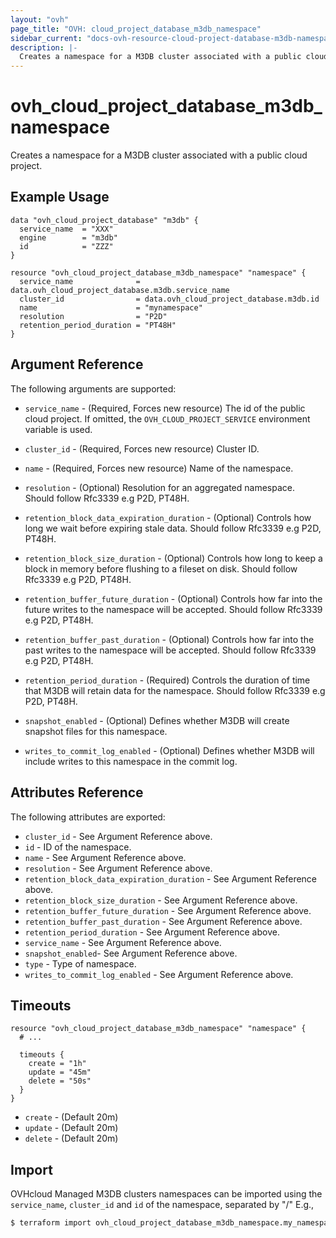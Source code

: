 ```yaml
---
layout: "ovh"
page_title: "OVH: cloud_project_database_m3db_namespace"
sidebar_current: "docs-ovh-resource-cloud-project-database-m3db-namespace"
description: |-
  Creates a namespace for a M3DB cluster associated with a public cloud project.
---
```


# ovh_cloud_project_database_m3db_namespace

Creates a namespace for a M3DB cluster associated with a public cloud project.

## Example Usage

```hcl
data "ovh_cloud_project_database" "m3db" {
  service_name  = "XXX"
  engine        = "m3db"
  id            = "ZZZ"
}

resource "ovh_cloud_project_database_m3db_namespace" "namespace" {
  service_name              = data.ovh_cloud_project_database.m3db.service_name
  cluster_id                = data.ovh_cloud_project_database.m3db.id
  name                      = "mynamespace"
  resolution                = "P2D"
  retention_period_duration = "PT48H"
}
```

## Argument Reference

The following arguments are supported:

* `service_name` - (Required, Forces new resource) The id of the public cloud project. If omitted,
  the `OVH_CLOUD_PROJECT_SERVICE` environment variable is used.

* `cluster_id` - (Required, Forces new resource) Cluster ID.

* `name` - (Required, Forces new resource) Name of the namespace.

* `resolution` - (Optional) Resolution for an aggregated namespace. Should follow Rfc3339 e.g P2D, PT48H.

* `retention_block_data_expiration_duration` - (Optional) Controls how long we wait before expiring stale data. Should follow Rfc3339 e.g P2D, PT48H.

* `retention_block_size_duration` - (Optional) Controls how long to keep a block in memory before flushing to a fileset on disk. Should follow Rfc3339 e.g P2D, PT48H.

* `retention_buffer_future_duration` - (Optional) Controls how far into the future writes to the namespace will be accepted. Should follow Rfc3339 e.g P2D, PT48H.

* `retention_buffer_past_duration` - (Optional) Controls how far into the past writes to the namespace will be accepted. Should follow Rfc3339 e.g P2D, PT48H.

* `retention_period_duration` - (Required) Controls the duration of time that M3DB will retain data for the namespace. Should follow Rfc3339 e.g P2D, PT48H.

* `snapshot_enabled` - (Optional) Defines whether M3DB will create snapshot files for this namespace.

* `writes_to_commit_log_enabled` - (Optional) Defines whether M3DB will include writes to this namespace in the commit log.

## Attributes Reference

The following attributes are exported:

* `cluster_id` - See Argument Reference above.
* `id` - ID of the namespace.
* `name` - See Argument Reference above.
* `resolution` - See Argument Reference above.
* `retention_block_data_expiration_duration` - See Argument Reference above.
* `retention_block_size_duration` - See Argument Reference above.
* `retention_buffer_future_duration` - See Argument Reference above.
* `retention_buffer_past_duration` - See Argument Reference above.
* `retention_period_duration` - See Argument Reference above.
* `service_name` - See Argument Reference above.
* `snapshot_enabled`- See Argument Reference above.
* `type` - Type of namespace.
* `writes_to_commit_log_enabled` - See Argument Reference above.

## Timeouts

```hcl
resource "ovh_cloud_project_database_m3db_namespace" "namespace" {
  # ...

  timeouts {
    create = "1h"
    update = "45m"
    delete = "50s"
  }
}
```
* `create` - (Default 20m)
* `update` - (Default 20m)
* `delete` - (Default 20m)

## Import

OVHcloud Managed M3DB clusters namespaces can be imported using the `service_name`, `cluster_id` and `id` of the namespace, separated by "/" E.g.,

```bash
$ terraform import ovh_cloud_project_database_m3db_namespace.my_namespace service_name/cluster_id/id
```